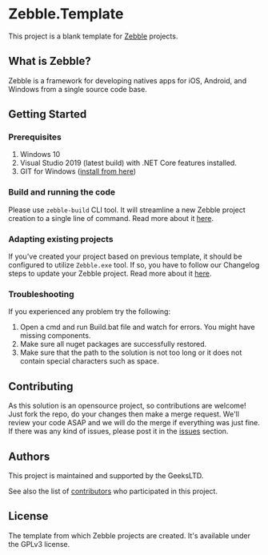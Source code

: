 # Zebble.Template

This project is a blank template for [Zebble](https://zebble.net/) projects. 
 
## What is Zebble?

Zebble is a framework for developing natives apps for iOS, Android, and Windows from a single source code base.

## Getting Started

### Prerequisites
1. Windows 10
2. Visual Studio 2019 (latest build) with .NET Core features installed.
3. GIT for Windows ([install from here](http://gitforwindows.org/))

### Build and running the code
Please use `zebble-build` CLI tool. It will streamline a new Zebble project creation to a single line of command. Read more about it [here](https://github.com/Geeksltd/zebble-build).

### Adapting existing projects
If you've created your project based on previous template, it should be configured to utilize `Zebble.exe` tool. If so, you have to follow our Changelog steps to update your Zebble project. Read more about it [here](https://github.com/GeeksLtd/Zebble.Template/CHANGELOG.md).

### Troubleshooting
If you experienced any problem try the following:
1. Open a cmd and run Build.bat file and watch for errors. You might have missing components.
2. Make sure all nuget packages are successfully restored.
3. Make sure that the path to the solution is not too long or it does not contain special characters such as space.

## Contributing

As this solution is an opensource project, so contributions are welcome! Just fork the repo, do your changes then make a merge request. 
We'll review your code ASAP and we will do the merge if everything was just fine. If there was any kind of issues, please post it in the [issues](https://github.com/GeeksLtd/Zebble.Template/issues) section.

## Authors

This project is maintained and supported by the GeeksLTD.

See also the list of [contributors](https://github.com/Geeksltd/Zebble.Template/contributors) who participated in this project.

## License

The template from which Zebble projects are created. It's available under the GPLv3 license.
